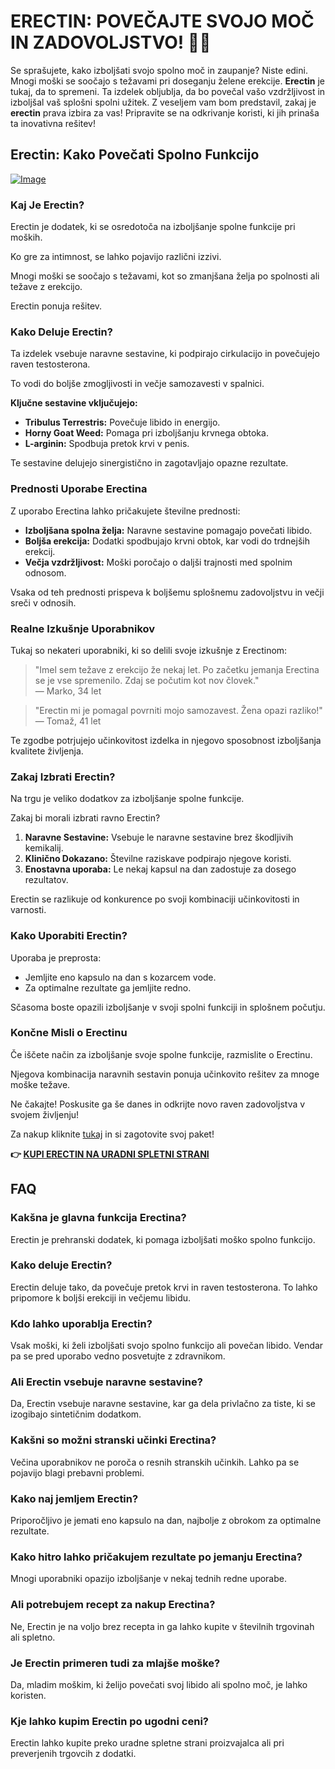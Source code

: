 # ERECTIN: POVEČAJTE SVOJO MOČ IN ZADOVOLJSTVO! 💪✨

Se sprašujete, kako izboljšati svojo spolno moč in zaupanje? Niste edini. Mnogi moški se soočajo s težavami pri doseganju želene erekcije. **Erectin** je tukaj, da to spremeni. Ta izdelek obljublja, da bo povečal vašo vzdržljivost in izboljšal vaš splošni spolni užitek. Z veseljem vam bom predstavil, zakaj je **erectin** prava izbira za vas! Pripravite se na odkrivanje koristi, ki jih prinaša ta inovativna rešitev!

## Erectin: Kako Povečati Spolno Funkcijo

[![Image](https://www2.sellhealth.com/256/erectin_12_1.jpg)](https://gchaffi.com/NwXtRhbe)

### Kaj Je Erectin?

Erectin je dodatek, ki se osredotoča na izboljšanje spolne funkcije pri moških. 

Ko gre za intimnost, se lahko pojavijo različni izzivi. 

Mnogi moški se soočajo s težavami, kot so zmanjšana želja po spolnosti ali težave z erekcijo.

Erectin ponuja rešitev.

### Kako Deluje Erectin?

Ta izdelek vsebuje naravne sestavine, ki podpirajo cirkulacijo in povečujejo raven testosterona. 

To vodi do boljše zmogljivosti in večje samozavesti v spalnici.

**Ključne sestavine vključujejo:**

- **Tribulus Terrestris:** Povečuje libido in energijo.
- **Horny Goat Weed:** Pomaga pri izboljšanju krvnega obtoka.
- **L-arginin:** Spodbuja pretok krvi v penis.

Te sestavine delujejo sinergistično in zagotavljajo opazne rezultate.

### Prednosti Uporabe Erectina

Z uporabo Erectina lahko pričakujete številne prednosti:

- **Izboljšana spolna želja:** Naravne sestavine pomagajo povečati libido.
- **Boljša erekcija:** Dodatki spodbujajo krvni obtok, kar vodi do trdnejših erekcij.
- **Večja vzdržljivost:** Moški poročajo o daljši trajnosti med spolnim odnosom.
  
Vsaka od teh prednosti prispeva k boljšemu splošnemu zadovoljstvu in večji sreči v odnosih.

### Realne Izkušnje Uporabnikov

Tukaj so nekateri uporabniki, ki so delili svoje izkušnje z Erectinom:

> "Imel sem težave z erekcijo že nekaj let. Po začetku jemanja Erectina se je vse spremenilo. Zdaj se počutim kot nov človek."  
> — Marko, 34 let

> "Erectin mi je pomagal povrniti mojo samozavest. Žena opazi razliko!"  
> — Tomaž, 41 let

Te zgodbe potrjujejo učinkovitost izdelka in njegovo sposobnost izboljšanja kvalitete življenja.

### Zakaj Izbrati Erectin?

Na trgu je veliko dodatkov za izboljšanje spolne funkcije. 

Zakaj bi morali izbrati ravno Erectin? 

1. **Naravne Sestavine:** Vsebuje le naravne sestavine brez škodljivih kemikalij.
2. **Klinično Dokazano:** Številne raziskave podpirajo njegove koristi.
3. **Enostavna uporaba:** Le nekaj kapsul na dan zadostuje za dosego rezultatov.

Erectin se razlikuje od konkurence po svoji kombinaciji učinkovitosti in varnosti.

### Kako Uporabiti Erectin?

Uporaba je preprosta:

- Jemljite eno kapsulo na dan s kozarcem vode.
- Za optimalne rezultate ga jemljite redno.

Sčasoma boste opazili izboljšanje v svoji spolni funkciji in splošnem počutju.

### Končne Misli o Erectinu

Če iščete način za izboljšanje svoje spolne funkcije, razmislite o Erectinu. 

Njegova kombinacija naravnih sestavin ponuja učinkovito rešitev za mnoge moške težave. 

Ne čakajte! Poskusite ga še danes in odkrijte novo raven zadovoljstva v svojem življenju!

Za nakup kliknite [tukaj](https://gchaffi.com/NwXtRhbe) in si zagotovite svoj paket!



**👉 [KUPI ERECTIN NA URADNI SPLETNI STRANI](https://gchaffi.com/NwXtRhbe)**

## FAQ

### Kakšna je glavna funkcija Erectina?
Erectin je prehranski dodatek, ki pomaga izboljšati moško spolno funkcijo. 

### Kako deluje Erectin?
Erectin deluje tako, da povečuje pretok krvi in raven testosterona. To lahko pripomore k boljši erekciji in večjemu libidu.

### Kdo lahko uporablja Erectin?
Vsak moški, ki želi izboljšati svojo spolno funkcijo ali povečan libido. Vendar pa se pred uporabo vedno posvetujte z zdravnikom.

### Ali Erectin vsebuje naravne sestavine?
Da, Erectin vsebuje naravne sestavine, kar ga dela privlačno za tiste, ki se izogibajo sintetičnim dodatkom.

### Kakšni so možni stranski učinki Erectina?
Večina uporabnikov ne poroča o resnih stranskih učinkih. Lahko pa se pojavijo blagi prebavni problemi. 

### Kako naj jemljem Erectin?
Priporočljivo je jemati eno kapsulo na dan, najbolje z obrokom za optimalne rezultate.

### Kako hitro lahko pričakujem rezultate po jemanju Erectina?
Mnogi uporabniki opazijo izboljšanje v nekaj tednih redne uporabe. 

### Ali potrebujem recept za nakup Erectina?
Ne, Erectin je na voljo brez recepta in ga lahko kupite v številnih trgovinah ali spletno.

### Je Erectin primeren tudi za mlajše moške?
Da, mladim moškim, ki želijo povečati svoj libido ali spolno moč, je lahko koristen.

### Kje lahko kupim Erectin po ugodni ceni? 
Erectin lahko kupite preko uradne spletne strani proizvajalca ali pri preverjenih trgovcih z dodatki.